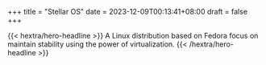 +++
title = "Stellar OS"
date = 2023-12-09T00:13:41+08:00
draft = false
+++

{{< hextra/hero-headline >}}
A Linux distribution based on Fedora focus on maintain stability using the power of virtualization.
{{< /hextra/hero-headline >}}
